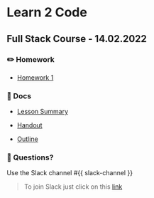 # Learn 2 Code
## Full Stack Course - 14.02.2022
### ✏️ Homework

- [Homework 1](https://github.com/hamburgcodingschool/fullstack-2022-04_learn2code/blob/main/homework/homework_1.md)

### 📄 Docs

- [Lesson Summary](https://...)

- [Handout](https://...)

- [Outline](https://...)


### 🤔 Questions?

Use the Slack channel #{{ slack-channel }}

> To join Slack just click on this [link](https://hamburgcodingschool.slack.com/join/shared_invite/enQtMjczNDI3OTE4NzIwLTE2ZmNkNDk5YTg3MDFlOTY2ZmU2YzU5YTU4MTNhNDg4MTRhNTMwYzFiNTdlOTdhYzllYzg5YmVkYzljNWExY2U#/)
